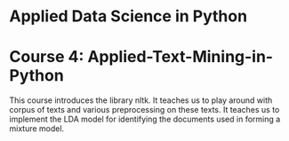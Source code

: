 # Applied Data Science in Python 
# Course 4: Applied-Text-Mining-in-Python
This course introduces the library nltk.
It teaches us to play around with corpus of texts and various preprocessing on these texts.
It teaches us to implement the LDA model for identifying the documents used in forming a mixture model.
